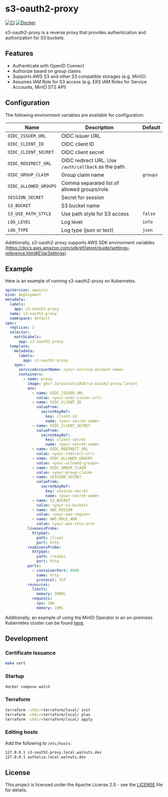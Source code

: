 # s3-oauth2-proxy

[![CI](https://github.com/walnuts1018/s3-oauth2-proxy/actions/workflows/ci.yaml/badge.svg)](https://github.com/walnuts1018/s3-oauth2-proxy/actions/workflows/ci.yaml)
[![Docker](https://github.com/walnuts1018/s3-oauth2-proxy/actions/workflows/docker.yaml/badge.svg)](https://github.com/walnuts1018/s3-oauth2-proxy/actions/workflows/docker.yaml)

s3-oauth2-proxy is a reverse proxy that provides authentication and authorization for S3 buckets.

## Features

- Authenticate with OpenID Connect
- Authorize based on group claims
- Supports AWS S3 and other S3 compatible storages (e.g. MinIO)
- Assumes IAM Role for S3 access (e.g. EKS IAM Roles for Service Accounts, MinIO STS API)

## Configuration

The following environment variables are available for configuration:

| Name | Description | Default |
| --- | --- | --- |
| `OIDC_ISSUER_URL` | OIDC issuer URL | |
| `OIDC_CLIENT_ID` | OIDC client ID | |
| `OIDC_CLIENT_SECRET` | OIDC client secret | |
| `OIDC_REDIRECT_URL` | OIDC redirect URL. Use `/auth/callback` as the path. ||
| `OIDC_GROUP_CLAIM` | Group claim name | `groups` |
| `OIDC_ALLOWED_GROUPS` | Comma separated list of allowed groups/role. | |
| `SESSION_SECRET` | Secret for session | |
| `S3_BUCKET` | S3 bucket name | |
| `S3_USE_PATH_STYLE` | Use path style for S3 access | `false` |
| `LOG_LEVEL` | Log level | `info` |
| `LOG_TYPE` | Log type (json or text) | `json` |

Additionally, s3-oauth2-proxy supports AWS SDK environment variables (<https://docs.aws.amazon.com/sdkref/latest/guide/settings-reference.html#EVarSettings>).

## Example

Here is an example of running s3-oauth2-proxy on Kubernetes.

```yaml
apiVersion: apps/v1
kind: Deployment
metadata:
  labels:
    app: s3-oauth2-proxy
  name: s3-oauth2-proxy
  namespace: default
spec:
  replicas: 1
  selector:
    matchLabels:
      app: s3-oauth2-proxy
  template:
    metadata:
      labels:
        app: s3-oauth2-proxy
    spec:
      serviceAccountName: <your-service-account-name>
      containers:
        - name: proxy
          image: ghcr.io/walnuts1018/s3-oauth2-proxy:latest
          env:
            - name: OIDC_ISSUER_URL
              value: <your-oidc-issuer-url>
            - name: OIDC_CLIENT_ID
              valueFrom:
                secretKeyRef:
                  key: client-id
                  name: <your-secret-name>
            - name: OIDC_CLIENT_SECRET
              valueFrom:
                secretKeyRef:
                  key: client-secret
                  name: <your-secret-name>
            - name: OIDC_REDIRECT_URL
              value: <your-redirect-url>
            - name: OIDC_ALLOWED_GROUPS
              value: <your-allowed-groups>
            - name: OIDC_GROUP_CLAIM
              value: <your-group-claim>
            - name: SESSION_SECRET
              valueFrom:
                secretKeyRef:
                  key: session-secret
                  name: <your-secret-name>
            - name: S3_BUCKET
              value: <your-s3-bucket>
            - name: AWS_REGION
              value: <your-aws-region>
            - name: AWS_ROLE_ARN
              value: <your-aws-role-arn>
          livenessProbe:
            httpGet:
              path: /livez
              port: http
          readinessProbe:
            httpGet:
              path: /readyz
              port: http
          ports:
            - containerPort: 8080
              name: http
              protocol: TCP
          resources:
            limits:
              memory: 300Mi
            requests:
              cpu: 10m
              memory: 10Mi
```

Additionally, an example of using the MinIO Operator in an on-premises Kubernetes cluster can be found [here]([examples/minio-operator.yaml](https://github.com/walnuts1018/infra/blob/7642120ecb6f4b5dd415d85ea7bb5099fdcf4725/k8s/apps/ipu/deployment.yaml)).

## Development

### Certificate Issuance

```bash
make cert
```

### Startup

```bash
docker compose watch
```

### Terraform

```bash
terraform -chdir=terraform/local/ init
terraform -chdir=terraform/local/ plan
terraform -chdir=terraform/local/ apply
```

### Editing hosts

Add the following to `/etc/hosts`:

```bash
127.0.0.1 s3-oauth2-proxy.local.walnuts.dev
127.0.0.1 authelia.local.walnuts.dev
```

## License

This project is licensed under the Apache License 2.0 - see the [LICENSE](LICENSE) file for details.
